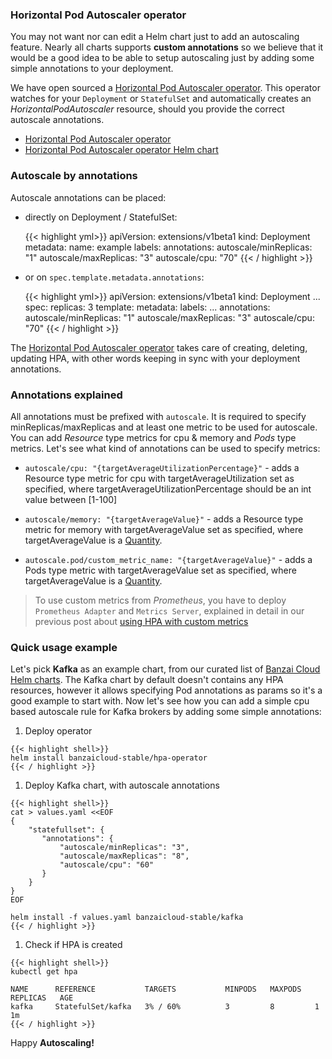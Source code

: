 ### Horizontal Pod Autoscaler operator

You may not want nor can edit a Helm chart just to add an autoscaling feature. Nearly all charts supports **custom annotations** so we believe that it would be a good idea to be able to setup autoscaling just by adding some simple annotations to your deployment. 

We have open sourced a [Horizontal Pod Autoscaler operator](https://github.com/banzaicloud/hpa-operator). This operator watches for your `Deployment` or `StatefulSet` and automatically creates an *HorizontalPodAutoscaler* resource, should you provide the correct autoscale annotations.

- [Horizontal Pod Autoscaler operator](https://github.com/banzaicloud/hpa-operator)
- [Horizontal Pod Autoscaler operator Helm chart](https://github.com/banzaicloud/banzai-charts/tree/master/hpa-operator)

### Autoscale by annotations

Autoscale annotations can be placed:

- directly on Deployment / StatefulSet:

  {{< highlight yml>}}
  apiVersion: extensions/v1beta1
  kind: Deployment
  metadata:
    name: example
    labels:
    annotations:
      autoscale/minReplicas: "1"
      autoscale/maxReplicas: "3"
      autoscale/cpu: "70"
  {{< / highlight >}}

- or on `spec.template.metadata.annotations`:

  {{< highlight yml>}}
  apiVersion: extensions/v1beta1
  kind: Deployment
  ...
  spec:
    replicas: 3
    template:
      metadata:
        labels:
          ...
        annotations:
          autoscale/minReplicas: "1"
          autoscale/maxReplicas: "3"
          autoscale/cpu: "70"
  {{< / highlight >}}      

The [Horizontal Pod Autoscaler operator](https://github.com/banzaicloud/hpa-operator) takes care of creating, deleting, updating HPA, with other words keeping in sync with your deployment annotations.

### Annotations explained

All annotations must be prefixed with `autoscale`. It is required to specify minReplicas/maxReplicas and at least one metric to be used for autoscale. You can add *Resource* type metrics for cpu & memory and *Pods* type metrics.
Let's see what kind of annotations can be used to specify metrics:

- ``autoscale/cpu: "{targetAverageUtilizationPercentage}"`` - adds a Resource type metric for cpu with targetAverageUtilization set as specified, where targetAverageUtilizationPercentage should be an int value between [1-100]

- ``autoscale/memory: "{targetAverageValue}"`` - adds a Resource type metric for memory with targetAverageValue set as specified, where targetAverageValue is a [Quantity](https://godoc.org/k8s.io/apimachinery/pkg/api/resource#Quantity).

- ``autoscale.pod/custom_metric_name: "{targetAverageValue}"`` - adds a Pods type metric with targetAverageValue set as specified, where targetAverageValue is a [Quantity](https://godoc.org/k8s.io/apimachinery/pkg/api/resource#Quantity).

> To use custom metrics from *Prometheus*, you have to deploy `Prometheus Adapter` and `Metrics Server`, explained in detail in our previous post about [using HPA with custom metrics](https://banzaicloud.com/blog/k8s-horizontal-pod-autoscaler/)

### Quick usage example

Let's pick **Kafka** as an example chart, from our curated list of [Banzai Cloud Helm charts](https://github.com/banzaicloud/banzai-charts/tree/master/kafka). The Kafka chart by default doesn't contains any HPA resources, however it allows specifying Pod annotations as params so it's a good example to start with. Now let's see how you can add a simple cpu based autoscale rule for Kafka brokers by adding some simple annotations:

  1. Deploy operator

    {{< highlight shell>}}
    helm install banzaicloud-stable/hpa-operator
    {{< / highlight >}}

  1. Deploy Kafka chart, with autoscale annotations

    {{< highlight shell>}}
    cat > values.yaml <<EOF
    {
        "statefullset": {
           "annotations": {
               "autoscale/minReplicas": "3",
               "autoscale/maxReplicas": "8",
               "autoscale/cpu": "60"
           }
        }
    }
    EOF

    helm install -f values.yaml banzaicloud-stable/kafka
    {{< / highlight >}}

  1. Check if HPA is created

    {{< highlight shell>}}
    kubectl get hpa

    NAME      REFERENCE           TARGETS           MINPODS   MAXPODS   REPLICAS   AGE
    kafka     StatefulSet/kafka   3% / 60%          3         8         1          1m
    {{< / highlight >}}

Happy **Autoscaling!**
